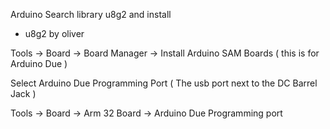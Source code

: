 Arduino Search library u8g2 and install

- u8g2 by oliver

Tools -> Board -> Board Manager -> Install Arduino SAM Boards ( this is for Arduino Due )

Select Arduino Due Programming Port ( The usb port next to the DC Barrel Jack )



Tools -> Board -> Arm 32 Board -> Arduino Due Programming port


